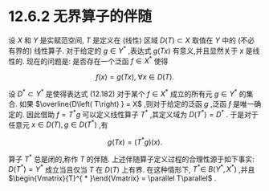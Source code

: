 # 12.6.2 无界算子的伴随

设 $X$ 和 $Y$ 是实赋范空间, $T$ 是定义在 (线性) 区域 $D\left( T\right)  \subset  X$ 取值在 $Y$ 中的 (不必有界的) 线性算子. 对于给定的 $g \in  {Y}^{ * }$ ,表达式 $g\left( {Tx}\right)$ 有意义,并且显然关于 $x$ 是线性的. 现在的问题是: 是否存在一个泛函 $f \in  {X}^{ * }$ 使得

$$
f\left( x\right)  = g\left( {Tx}\right) ,\;\forall x \in  D\left( T\right) . \tag{12.182}
$$

设 ${D}^{ * } \subset  {Y}^{ * }$ 是使得表达式 (12.182) 对于某个 $f \in  {X}^{ * }$ 成立的所有元 $g \in  {Y}^{ * }$ 的集合. 如果 $\overline{D\left( T\right) } = X$ ,则对于给定的泛函 $g$ ,泛函 $f$ 是唯一确定的. 因此借助 $f = {T}^{ * }g$ 可以定义线性算子 ${T}^{ * }$ ,其定义域为 $D\left( {T}^{ * }\right)  = {D}^{ * }$ . 于是对于任意元 $x \in  D\left( T\right) , g \in  D\left( {T}^{ * }\right)$ ,有

$$
g\left( {Tx}\right)  = \left( {{T}^{ * }g}\right) \left( x\right) . \tag{12.183}
$$

算子 ${T}^{ * }$ 总是闭的,称作 $T$ 的伴随. 上述伴随算子定义过程的合理性源于如下事实: $D\left( {T}^{ * }\right)  = {Y}^{ * }$ 成立当且仅当 $T$ 在 $D\left( T\right)$ 上有界. 在这种情形下, ${T}^{ * } \in$ $B\left( {{Y}^{ * },{X}^{ * }}\right)$ ,并且 $\begin{Vmatrix}{T}^{ * }\end{Vmatrix} = \parallel T\parallel$ .
